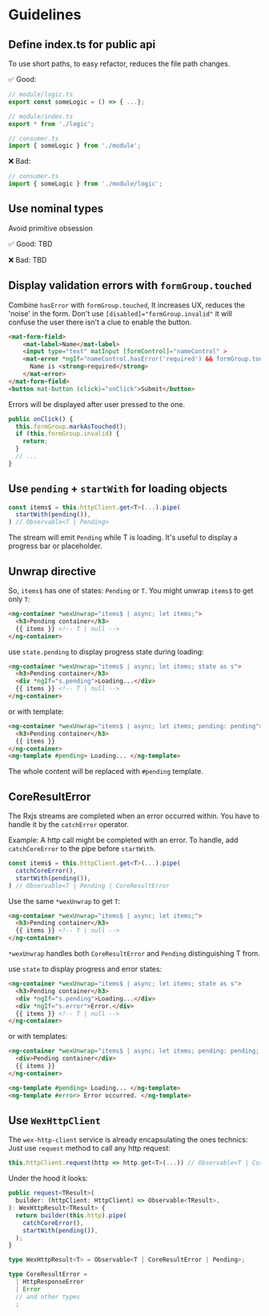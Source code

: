 # Guidelines

## Define index.ts for public api
To use short paths, to easy refactor, reduces the file path changes.

✅ Good:
```typescript
// module/logic.ts
export const someLogic = () => { ...};

// module/index.ts
export * from './logic';

// consumer.ts
import { someLogic } from './module';
```

❌ Bad:

```typescript
// consumer.ts
import { someLogic } from './module/logic';
```

## Use nominal types

Avoid primitive obsession

✅ Good: TBD

❌ Bad: TBD

## Display validation errors with `formGroup.touched`
Combine `hasError` with `formGroup.touched`, It increases UX, reduces the 'noise' in the form.
Don't use `[disabled]="formGroup.invalid"` it will confuse the user there isn't a clue to enable the button.
```html
<mat-form-field>
    <mat-label>Name</mat-label>
    <input type="text" matInput [formControl]="nameControl" >
    <mat-error *ngIf="nameControl.hasError('required') && formGroup.touched">
      Name is <strong>required</strong>
    </mat-error>
</mat-form-field>
<button mat-button (click)="onClick">Submit</button>
```
Errors will be displayed after user pressed to the one.
```typescript
public onClick() {
  this.formGroup.markAsTouched();
  if (this.formGroup.invalid) {
    return;
  }
  // ...
}
```
## Use `pending` + `startWith` for loading objects
```typescript
const items$ = this.httpClient.get<T>(...).pipe(
  startWith(pending()),
) // Observable<T | Pending>
```
The stream will emit `Pending` while T is loading. It's useful to display a progress bar or placeholder.
## Unwrap directive
So, `items$` has one of states: `Pending` or `T`. You might unwrap `items$` to get only `T`:
```html
<ng-container *wexUnwrap="items$ | async; let items;">
  <h3>Pending container</h3>
  {{ items }} <!-- T | null -->
</ng-container>
```
use `state.pending` to display progress state during loading:
```html
<ng-container *wexUnwrap="items$ | async; let items; state as s">
  <h3>Pending container</h3>
  <div *ngIf="s.pending">Loading...</div>
  {{ items }} <!-- T | null -->
</ng-container>
```

or with template:
```html
<ng-container *wexUnwrap="items$ | async; let items; pending: pending">
  <h3>Pending container</h3>
  {{ items }}
</ng-container>
<ng-template #pending> Loading... </ng-template>
```
The whole content will be replaced with `#pending` template.
## CoreResultError
The Rxjs streams are completed when an error occurred within. You have to handle it by the `catchError` operator.

Example:
A http call might be completed with an error. To handle, add `catchCoreError` to the pipe before `startWith`.
```typescript
const items$ = this.httpClient.get<T>(...).pipe(
  catchCoreError(),
  startWith(pending()),
) // Observable<T | Pending | CoreResultError
```
Use the same `*wexUnwrap` to get `T`:
```html
<ng-container *wexUnwrap="items$ | async; let items;">
  <h3>Pending container</h3>
  {{ items }} <!-- T | null -->
</ng-container>
```
`*wexUnwrap` handles both `CoreResultError` and `Pending` distinguishing T from.

use `state` to display progress and error states:
```html
<ng-container *wexUnwrap="items$ | async; let items; state as s">
  <h3>Pending container</h3>
  <div *ngIf="s.pending">Loading...</div>
  <div *ngIf="s.error">Error.</div>
  {{ items }} <!-- T | null -->
</ng-container>
```

or with templates:
```html
<ng-container *wexUnwrap="items$ | async; let items; pending: pending; error: error">
  <div>Pending container</div>
  {{ items }}
</ng-container>

<ng-template #pending> Loading... </ng-template>
<ng-template #error> Error occurred. </ng-template>
```
## Use `WexHttpClient`
The `wex-http-client` service is already encapsulating the ones technics:
Just use `request` method to call any http request:
```typescript
this.httpClient.request(http => http.get<T>(...)) // Observable<T | CoreResultError | Pending>
```
Under the hood it looks:
```typescript
public request<TResult>(
  builder: (httpClient: HttpClient) => Observable<TResult>,
): WexHttpResult<TResult> {
  return builder(this.http).pipe(
    catchCoreError(),
    startWith(pending()),
  );
}

type WexHttpResult<T> = Observable<T | CoreResultError | Pending>;

type CoreResultError =
  | HttpResponseError
  | Error
  // and other types
  ;
```
